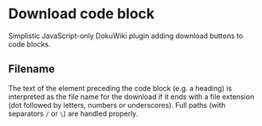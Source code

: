 # Download code block

Simplistic JavaScript-only DokuWiki plugin adding download buttons to code
blocks.

## Filename

The text of the element preceding the code block (e.g. a heading) is interpreted
as the file name for the download if it ends with a file extension (dot followed
by letters, numbers or underscores). Full paths (with separators `/` or `\`) are
handled properly.
